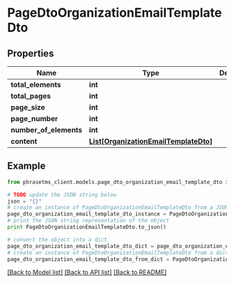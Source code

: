 # PageDtoOrganizationEmailTemplateDto

## Properties

| Name                   | Type                                                                      | Description | Notes      |
| ---------------------- | ------------------------------------------------------------------------- | ----------- | ---------- |
| **total_elements**     | **int**                                                                   |             | [optional] |
| **total_pages**        | **int**                                                                   |             | [optional] |
| **page_size**          | **int**                                                                   |             | [optional] |
| **page_number**        | **int**                                                                   |             | [optional] |
| **number_of_elements** | **int**                                                                   |             | [optional] |
| **content**            | [**List[OrganizationEmailTemplateDto]**](OrganizationEmailTemplateDto.md) |             | [optional] |

## Example

```python
from phrasetms_client.models.page_dto_organization_email_template_dto import PageDtoOrganizationEmailTemplateDto

# TODO update the JSON string below
json = "{}"
# create an instance of PageDtoOrganizationEmailTemplateDto from a JSON string
page_dto_organization_email_template_dto_instance = PageDtoOrganizationEmailTemplateDto.from_json(json)
# print the JSON string representation of the object
print PageDtoOrganizationEmailTemplateDto.to_json()

# convert the object into a dict
page_dto_organization_email_template_dto_dict = page_dto_organization_email_template_dto_instance.to_dict()
# create an instance of PageDtoOrganizationEmailTemplateDto from a dict
page_dto_organization_email_template_dto_from_dict = PageDtoOrganizationEmailTemplateDto.from_dict(page_dto_organization_email_template_dto_dict)
```

[[Back to Model list]](../README.md#documentation-for-models) [[Back to API list]](../README.md#documentation-for-api-endpoints) [[Back to README]](../README.md)
